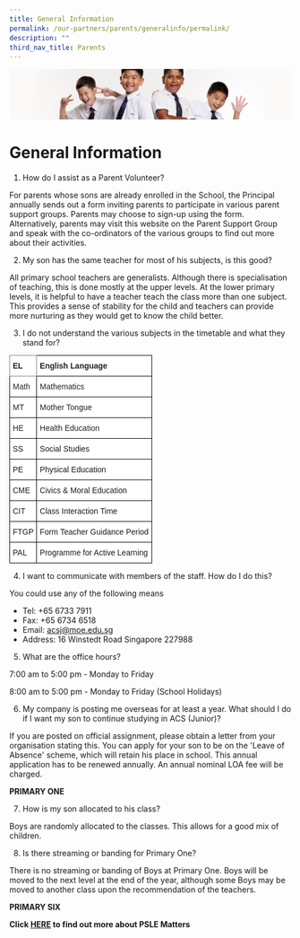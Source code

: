 ```yaml
---
title: General Information
permalink: /our-partners/parents/generalinfo/permalink/
description: ""
third_nav_title: Parents
---
```

![](/images/Sub-banner2.jpg)

General Information
===================

1.  How do I assist as a Parent Volunteer?

For parents whose sons are already enrolled in the School, the Principal annually sends out a form inviting parents to participate in various parent support groups. Parents may choose to sign-up using the form. Alternatively, parents may visit this website on the Parent Support Group and speak with the co-ordinators of the various groups to find out more about their activities.

2.  My son has the same teacher for most of his subjects, is this good?

All primary school teachers are generalists. Although there is specialisation of teaching, this is done mostly at the upper levels. At the lower primary levels, it is helpful to have a teacher teach the class more than one subject. This provides a sense of stability for the child and teachers can provide more nurturing as they would get to know the child better. 

3.  I do not understand the various subjects in the timetable and what they stand for?

<style type="text/css">
.tg  {border-collapse:collapse;border-spacing:0;}
.tg td{border-color:black;border-style:solid;border-width:1px;font-family:Arial, sans-serif;font-size:14px;
  overflow:hidden;padding:10px 5px;word-break:normal;}
.tg th{border-color:black;border-style:solid;border-width:1px;font-family:Arial, sans-serif;font-size:14px;
  font-weight:normal;overflow:hidden;padding:10px 5px;word-break:normal;}
.tg .tg-z4ud{background-color:#FFF;border-color:inherit;color:#232323;font-weight:bold;text-align:left;vertical-align:middle}
.tg .tg-nqe8{background-color:#FFF;color:#232323;font-weight:bold;text-align:left;vertical-align:middle}
.tg .tg-3c0f{background-color:#FFF;color:#232323;text-align:left;vertical-align:middle}
.tg .tg-zr06{background-color:#FFF;text-align:left;vertical-align:middle}
</style>
<table class="tg">
<thead>
  <tr>
    <th class="tg-z4ud"><span style="color:inherit;background-color:transparent">EL</span></th>
    <th class="tg-nqe8"><span style="color:inherit;background-color:transparent">English Language</span></th>
  </tr>
</thead>
<tbody>
  <tr>
    <td class="tg-3c0f"><span style="color:inherit;background-color:transparent">Math</span></td>
    <td class="tg-3c0f"><span style="color:inherit;background-color:transparent">Mathematics</span></td>
  </tr>
  <tr>
    <td class="tg-3c0f"><span style="color:inherit;background-color:transparent">MT</span></td>
    <td class="tg-3c0f"><span style="color:inherit;background-color:transparent">Mother Tongue</span></td>
  </tr>
  <tr>
    <td class="tg-3c0f"><span style="color:inherit;background-color:transparent">HE</span></td>
    <td class="tg-3c0f"><span style="color:inherit;background-color:transparent">Health Education</span></td>
  </tr>
  <tr>
    <td class="tg-zr06"><span style="color:inherit;background-color:transparent">SS</span></td>
    <td class="tg-zr06"><span style="color:inherit;background-color:transparent">Social Studies</span></td>
  </tr>
  <tr>
    <td class="tg-zr06"><span style="color:inherit;background-color:transparent">PE</span></td>
    <td class="tg-zr06"><span style="color:inherit;background-color:transparent">Physical Education</span></td>
  </tr>
  <tr>
    <td class="tg-zr06"><span style="color:inherit;background-color:transparent">CME</span></td>
    <td class="tg-zr06"><span style="color:inherit;background-color:transparent">Civics &amp; Moral Education</span></td>
  </tr>
  <tr>
    <td class="tg-zr06"><span style="color:inherit;background-color:transparent">CIT</span></td>
    <td class="tg-zr06"><span style="color:inherit;background-color:transparent">Class Interaction Time</span></td>
  </tr>
  <tr>
    <td class="tg-zr06"><span style="color:inherit;background-color:transparent">FTGP</span></td>
    <td class="tg-zr06"><span style="color:inherit;background-color:transparent">Form Teacher Guidance Period</span></td>
  </tr>
  <tr>
    <td class="tg-zr06"><span style="color:inherit;background-color:transparent">PAL</span></td>
    <td class="tg-zr06"><span style="color:inherit;background-color:transparent">Programme for Active Learning</span></td>
  </tr>
</tbody>
</table>

4.  I want to communicate with members of the staff. How do I do this?

You could use any of the following means

*   Tel: +65 6733 7911
*   Fax: +65 6734 6518
*   Email: acsj@moe.edu.sg
*   Address: 16 Winstedt Road Singapore 227988

5.  What are the office hours?

7:00 am to 5:00 pm - Monday to Friday

8:00 am to 5:00 pm - Monday to Friday (School Holidays)


6.  My company is posting me overseas for at least a year. What should I do if I want my son to continue studying in ACS (Junior)?

If you are posted on official assignment, please obtain a letter from your organisation stating this. You can apply for your son to be on the 'Leave of Absence' scheme, which will retain his place in school. This annual application has to be renewed annually. An annual nominal LOA fee will be charged.

**PRIMARY ONE**

7.  How is my son allocated to his class?

Boys are randomly allocated to the classes. This allows for a good mix of children.

8.  Is there streaming or banding for Primary One?

There is no streaming or banding of Boys at Primary One. Boys will be moved to the next level at the end of the year, although some Boys may be moved to another class upon the recommendation of the teachers.

**PRIMARY SIX**

**Click [HERE](/our-partners/Parents/psle/permalink) to find out more about PSLE Matters**